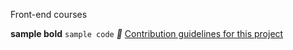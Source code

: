 Front-end courses

**sample bold**
`sample code`
*&#07;*
[Contribution guidelines for this project](interview/js/1/README.md)
